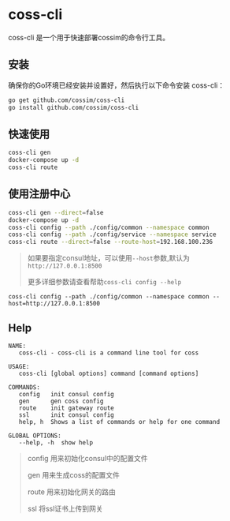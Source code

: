 # coss-cli

coss-cli 是一个用于快速部署cossim的命令行工具。

## 安装

确保你的Go环境已经安装并设置好，然后执行以下命令安装 coss-cli：

```bash
go get github.com/cossim/coss-cli
go install github.com/cossim/coss-cli
```

## 快速使用
```bash
coss-cli gen
docker-compose up -d
coss-cli route
```

## 使用注册中心
```bash
coss-cli gen --direct=false
docker-compose up -d
coss-cli config --path ./config/common --namespace common
coss-cli config --path ./config/service --namespace service
coss-cli route --direct=false --route-host=192.168.100.236
```
>如果要指定consul地址，可以使用`--host`参数,默认为`http://127.0.0.1:8500`
> 
> 更多详细参数请查看帮助`coss-cli config --help`
```
coss-cli config --path ./config/common --namespace common --host=http://127.0.0.1:8500
```

## Help
```
NAME:
   coss-cli - coss-cli is a command line tool for coss

USAGE:
   coss-cli [global options] command [command options] 

COMMANDS:
   config   init consul config 
   gen      gen coss config 
   route    init gateway route 
   ssl      init consul config 
   help, h  Shows a list of commands or help for one command

GLOBAL OPTIONS:
   --help, -h  show help

```
> config 用来初始化consul中的配置文件
> 
> gen 用来生成coss的配置文件
> 
> route 用来初始化网关的路由
> 
> ssl 将ssl证书上传到网关
